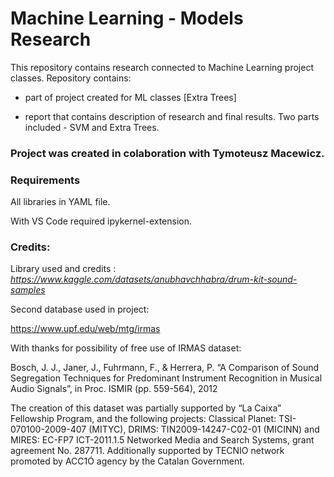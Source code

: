 # Machine Learning - Models Research

This repository contains research connected to Machine Learning project classes.
Repository contains:

- part of project created for ML classes [Extra Trees]

- report that contains description of research and final results. Two parts included - SVM and Extra Trees.

### Project was created in colaboration with Tymoteusz Macewicz.

### Requirements

All libraries in YAML file.

With VS Code required ipykernel-extension.

### Credits:

Library used and credits : *https://www.kaggle.com/datasets/anubhavchhabra/drum-kit-sound-samples*

Second database used in project:

https://www.upf.edu/web/mtg/irmas

With thanks for possibility of free use of IRMAS dataset:

Bosch, J. J., Janer, J., Fuhrmann, F., & Herrera, P. “A Comparison of Sound Segregation Techniques for Predominant Instrument Recognition in Musical Audio Signals”, in Proc. ISMIR (pp. 559-564), 2012

The creation of this dataset was partially supported by “La Caixa” Fellowship Program, and the following projects: Classical Planet: TSI-070100-2009-407 (MITYC), DRIMS: TIN2009-14247-C02-01 (MICINN) and MIRES: EC-FP7 ICT-2011.1.5 Networked Media and Search Systems, grant agreement No. 287711. Additionally supported by TECNIO network promoted by ACC1Ó agency by the Catalan Government.
